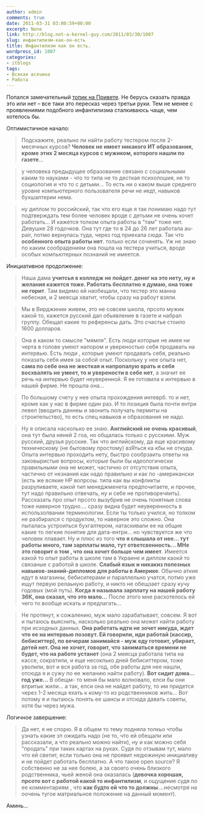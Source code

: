 ```yaml
---
author: admin
comments: true
date: 2011-03-31 03:00:59+00:00
excerpt: None
link: http://blog.not-a-kernel-guy.com/2011/03/30/1007
slug: инфантилизм-как-он-есть
title: Инфантилизм как он есть.
wordpress_id: 1007
categories:
- itblogs
tags:
- Всякая всячина
- Работа
---
```


Попался замечательный [топик на Привете](http://forum.privet.com/viewtopic.php?f=2&t=166095). Не берусь сказать правда это или нет – все таки это пересказ через третьи руки. Тем не менее с проявлениями подобного инфантилизма сталкиваюсь чаще, чем хотелось бы.

Оптимистичное начало:

> Подскажите, реально ли найти работу тестером после 2-месячных курсов? **Человек не имеет никакого ИТ образования, кроме этих 2 месяца курсов с мужиком, которого нашли по газете**...

> у человека предыдущее образование связано с социальными каким то науками - что то типа не то десткая психолошия, не то социология и что то с детьми... То есть ни о каком выше среднего уровне компьютерного пользователя речи не иедт, навыков бухшалтерии нема.

> ну диплом то российский, так что его еще я так понимаю надо тут подтверждать тем более человек вроде с детьми не очень хочет работать... И кажется толком опыта работы в "там" тоже нет. Девушке 28 годочков. Она тут где то в 24 до 26 лет работала au-pair, потмо вернулась туда, через год приехала сюда. Так что **особенного опыта работы нет**. только если сочинять. Уж не знаю по каким сообрадениям она пошла на тестера учиться, вроде особых компьютерных познаний не имеется.

Инициативное продолжение:

> Наша дама **учитсья в колледж не пойдет. денег на это нету, ну и желания кажется тоже. Работать бесплатно я думаю, она тоже не горит**. Там видимо ей наобещали, что тестер это манна небесная, и 2 меясца хватит, чтобы сразу на рабоут взяли.

> Мы в Вирджинии живем, это не совсем школа, прсото мужик какой то, кажется русский дал обьявление в газете и набрал группу. Обещал какие то референсы дать. Это счастье стоило 1600 долларов.

> Она в каком то смысле "мямля". Есть люди которые не имея ни черта в голове умеют напором и увереностью себя продавать на интервью. Есть люди , которые умеют продавать себя, реально показать себя имея за собой опыт. Поскольку у нее опыта нет, **сама по себе она не жесткая и напропалую врать и себя восхвалять не умеет, то и уверености в себе нет**, а значит ее речь на интервью будет неуверенной. Я ее готовила к интервью в нашей фирме. Не прошла она…

> По большому счету у нее опыта прохождения интеврб. то и нет, кроме как у нас в фирме один раз. И то позиция была почти ентри левел (вводить даннеы и звонить получать пермиты на строительство), то есть спец навыков и образования не надо.

> Ну я описала насколько ее знаю. **Английский не очень красивый**, она тут была няней 2 гоа, но общалась только с русскими. Муж русский, друзья русские. Так что английскому, да еще красивому техническому (не бытовому простому) взЯться ка кбы не откуда. Опыта интервью проходить нету, быстро сообрзаить ответы на заковыристые вопросы, которые были бы идеологически правильными она не может, частично от отсутствия опыта, частично от незнания как надо правильно и как по -американски (есть же всякие НР вопрсоы. типа как вы конфликты разруливаете, какой тип менеджменета предпочитаете, и прочее, тут надо правильно отвечать, ну и себе не противоречяить). Рассказать про опыт прсото вызубрив не очень понятные слова тоже наверное трудно.... сразу видна будет неуверенность в использолвании терминологии. Если ты только учился, но толком не разбирался с продуктом, то наверное это сложно. Она пыталась устроиться бухгалтером, натаскивали ее на общие какие то легкие понятие для дата-ентри... но чувствуется же что человек плавает. Ну и плюс из того **что я слышала от нее... тут работы много, там зарплаты мало, тут ответсвенность... МНе это говорит о том , что она хочет больше чем имеет**. Имеется какой то опыт работы в школе там в Украине и диплом каокй то связаные с работой в школе. **Слабый язык и никакиз полезных навыков-знаний-дипломов для работы в Америке**. Обычно аткие идут в магазины, бебиситерами и параллельно учатся, потмо уже ищут первую релаьную работу, и никто не обещзает сразу кучу годовых (мой путь). **Когда я называла зарплату на нашей работу 36К, она сказал, что это мало...** После этого мне расхотелось ей чего то вообще искать и предлагать...

> Не протянут, к сожалению, муж мало зарабатывает, совсем. Я вот и пытаюсь выяснить, насколько реально она может найти работу при исходных данных. **Она работать идти не зочет никуда, ждет что ее на интервью позовут. Ей говорили, иди работай (кассир, бебиситтер), по вечерам занимайся - муж еду готовит, убирает, детей нет. Она не хочет, говорит, что заниматься времени не будет, что на работе устанет** (она 2 меясца работала типа на кассе, сократили, и еще несоклько дней бебиситтером, тоже уволили, вот и вся работа за год, обе работы для нее нашли, отсюда я и сужу по ее желанию найти работу). **Вот сидит дома... год уже...** В обещм- то меня бы мало волновало, елси бы они впритык жили... а так, елси она не найдет работу, то им придется через 1-2 месяца ехать к кому-то из родственников жить... Вот потому я и пытаюсь понять ее шансы и отсюда давать советы, хотя бы через мужа.

Логичное завершение:

> Да нет, я не спорю. Я в общем то тему подняла толкьо чтобы узнать какие зп ожидать надо (не то, что ей обещали или рассказали, а что реально можно найти), ну и как можно себя "продать" при таких картах на руках. Судя по отзывам тут, мало что ей светит, если только она не проявит недюжиную инициативу и не пойдет работать бесплатно. А что такое open source? Я собственно не за нее болею, а за своего очень близкого родственника, чьей женой она оказалась 
(**девочка хорошая, прсото вот с работой какой то инфантилизм**, и ощущение судя по ее комментариям , что **как будто ей что то должны**....несмотря на оочень тугое матриальное положение на данный момент).

Аминь…
